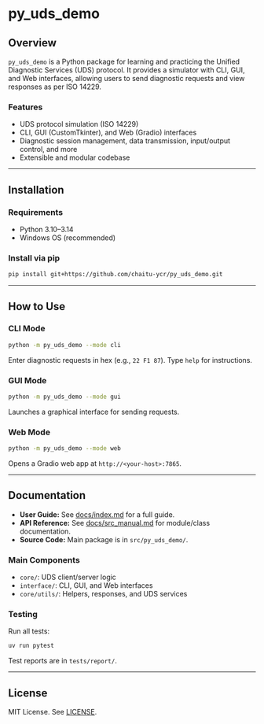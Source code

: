 # py_uds_demo

## Overview
`py_uds_demo` is a Python package for learning and practicing the Unified Diagnostic Services (UDS) protocol. It provides a simulator with CLI, GUI, and Web interfaces, allowing users to send diagnostic requests and view responses as per ISO 14229.

### Features
- UDS protocol simulation (ISO 14229)
- CLI, GUI (CustomTkinter), and Web (Gradio) interfaces
- Diagnostic session management, data transmission, input/output control, and more
- Extensible and modular codebase

---

## Installation

### Requirements
- Python 3.10–3.14
- Windows OS (recommended)

### Install via pip
```sh
pip install git+https://github.com/chaitu-ycr/py_uds_demo.git
```

---

## How to Use

### CLI Mode
```sh
python -m py_uds_demo --mode cli
```
Enter diagnostic requests in hex (e.g., `22 F1 87`). Type `help` for instructions.

### GUI Mode
```sh
python -m py_uds_demo --mode gui
```
Launches a graphical interface for sending requests.

### Web Mode
```sh
python -m py_uds_demo --mode web
```
Opens a Gradio web app at `http://<your-host>:7865`.

---

## Documentation

- **User Guide:** See [docs/index.md](docs/index.md) for a full guide.
- **API Reference:** See [docs/src_manual.md](docs/src_manual.md) for module/class documentation.
- **Source Code:** Main package is in `src/py_uds_demo/`.

### Main Components
- `core/`: UDS client/server logic
- `interface/`: CLI, GUI, and Web interfaces
- `core/utils/`: Helpers, responses, and UDS services

### Testing
Run all tests:
```sh
uv run pytest
```
Test reports are in `tests/report/`.

---

## License
MIT License. See [LICENSE](LICENSE).
